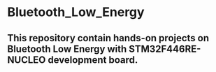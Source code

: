 # Bluetooth_Low_Energy
## This repository contain hands-on projects on Bluetooth Low Energy with STM32F446RE-NUCLEO development board.


